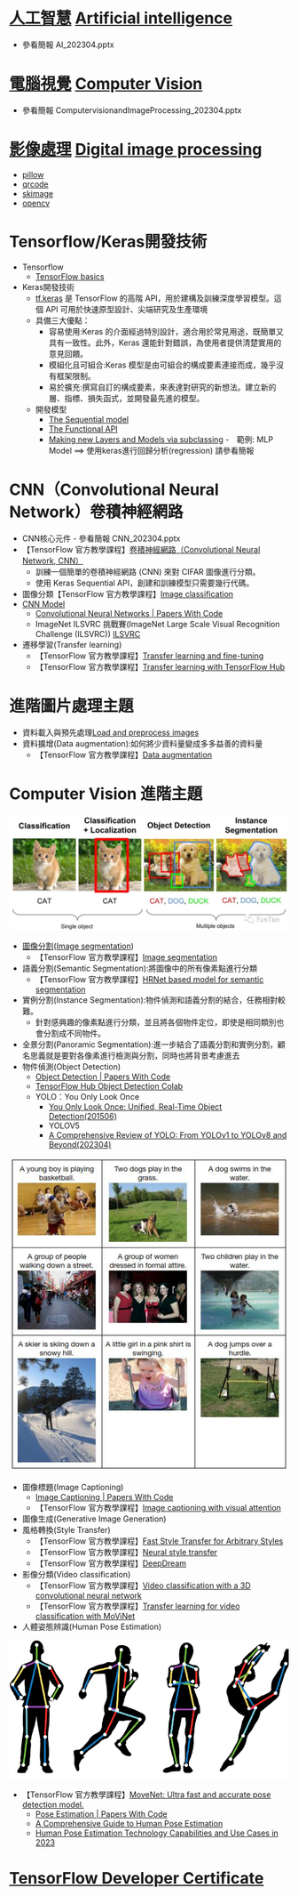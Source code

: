 # [人工智慧](https://zh.wikipedia.org/zh-tw/%E4%BA%BA%E5%B7%A5%E6%99%BA%E8%83%BD)  [Artificial intelligence](https://en.wikipedia.org/wiki/Artificial_intelligence)
- 參看簡報 AI_202304.pptx
# [電腦視覺](https://zh.wikipedia.org/zh-tw/%E8%AE%A1%E7%AE%97%E6%9C%BA%E8%A7%86%E8%A7%89)  [Computer Vision](https://en.wikipedia.org/wiki/Computer_vision)
- 參看簡報 ComputervisionandImageProcessing_202304.pptx
# [影像處理](https://zh.wikipedia.org/zh-tw/%E5%9B%BE%E5%83%8F%E5%A4%84%E7%90%86)  [Digital image processing](https://en.wikipedia.org/wiki/Digital_image_processing)
- [pillow](./Pillow.md)
- [qrcode](./qrcode.md)
- [skimage](./skimage.md)
- [opencv](./opencv.md)

# Tensorflow/Keras開發技術
- Tensorflow
  - [TensorFlow basics](https://www.tensorflow.org/guide/basics) 
- Keras開發技術
  - [tf.keras](https://www.tensorflow.org/guide/keras?hl=zh-tw) 是 TensorFlow 的高階 API，用於建構及訓練深度學習模型。這個 API 可用於快速原型設計、尖端研究及生產環境
  - 具備三大優點：
    - 容易使用:Keras 的介面經過特別設計，適合用於常見用途，既簡單又具有一致性。此外，Keras 還能針對錯誤，為使用者提供清楚實用的意見回饋。
    - 模組化且可組合:Keras 模型是由可組合的構成要素連接而成，幾乎沒有框架限制。
    - 易於擴充:撰寫自訂的構成要素，來表達對研究的新想法。建立新的層、指標、損失函式，並開發最先進的模型。
  - 開發模型
    - [The Sequential model](https://www.tensorflow.org/guide/keras/sequential_model)
    - [The Functional API](https://www.tensorflow.org/guide/keras/sequential_model)
    - [Making new Layers and Models via subclassing](https://www.tensorflow.org/guide/keras/custom_layers_and_models)
  -　範例: MLP Model ==> 使用keras進行回歸分析(regression) 請參看簡報


# CNN（Convolutional Neural Network）卷積神經網路
- CNN核心元件  - 參看簡報  CNN_202304.pptx
- 【TensorFlow 官方教學課程】[卷積神經網路（Convolutional Neural Network, CNN）](https://www.tensorflow.org/tutorials/images/cnn)
  - 訓練一個簡單的卷積神經網路 (CNN) 來對 CIFAR 圖像進行分類。
  - 使用 Keras Sequential API，創建和訓練模型只需要幾行代碼。 
- 圖像分類【TensorFlow 官方教學課程】[Image classification](https://www.tensorflow.org/tutorials/images/classification)
- [CNN Model](./CNNModels.md) 
  - [Convolutional Neural Networks | Papers With Code](https://paperswithcode.com/methods/category/convolutional-neural-networks)
  -  ImageNet ILSVRC 挑戰賽(ImageNet Large Scale Visual Recognition Challenge (ILSVRC)) [ILSVRC](https://www.image-net.org/challenges/LSVRC/)
- 遷移學習(Transfer learning)
  - 【TensorFlow 官方教學課程】[Transfer learning and fine-tuning](https://www.tensorflow.org/tutorials/images/transfer_learning) 
  - 【TensorFlow 官方教學課程】[Transfer learning with TensorFlow Hub](https://www.tensorflow.org/tutorials/images/transfer_learning_with_hub)

# 進階圖片處理主題
- 資料載入與預先處理[Load and preprocess images](https://www.tensorflow.org/tutorials/load_data/images)
- 資料擴增(Data augmentation):如何將少資料量變成多多益善的資料量
  - 【TensorFlow 官方教學課程】[Data augmentation](https://www.tensorflow.org/tutorials/images/data_augmentation) 

# Computer Vision 進階主題
![OD.jpg](./OD.jpg)

- [圖像分割](https://zh.wikipedia.org/zh-tw/%E5%9B%BE%E5%83%8F%E5%88%86%E5%89%B2)([Image segmentation](https://en.wikipedia.org/wiki/Image_segmentation))
  - 【TensorFlow 官方教學課程】[Image segmentation](https://www.tensorflow.org/tutorials/images/segmentation)
- 語義分割(Semantic Segmentation):將圖像中的所有像素點進行分類
  - 【TensorFlow 官方教學課程】[HRNet based model for semantic segmentation](https://www.tensorflow.org/hub/tutorials/hrnet_semantic_segmentation) 
- 實例分割(Instance Segmentation):物件偵測和語義分割的結合，任務相對較難。
  - 針對感興趣的像素點進行分類，並且將各個物件定位，即使是相同類別也會分割成不同物件。 
- 全景分割(Panoramic Segmentation):進一步結合了語義分割和實例分割，顧名思義就是要對各像素進行檢測與分割，同時也將背景考慮進去
- 物件偵測(Object Detection)
  - [Object Detection | Papers With Code](https://paperswithcode.com/task/object-detection) 
  - [TensorFlow Hub Object Detection Colab](https://www.tensorflow.org/hub/tutorials/tf2_object_detection)
  - YOLO：You Only Look Once 
    - [You Only Look Once: Unified, Real-Time Object Detection(201506)](https://arxiv.org/abs/1506.02640)
    - YOLOV5
    - [A Comprehensive Review of YOLO: From YOLOv1 to YOLOv8 and Beyond(202304)](https://arxiv.org/abs/2304.00501)

![image-captioning.jpg](./image-captioning.jpg)
- 圖像標題(Image Captioning)
  - [Image Captioning | Papers With Code](https://paperswithcode.com/task/image-captioning) 
  - 【TensorFlow 官方教學課程】[Image captioning with visual attention](https://www.tensorflow.org/tutorials/text/image_captioning)
- 圖像生成(Generative Image Generation)
- 風格轉換(Style Transfer)
  - 【TensorFlow 官方教學課程】[Fast Style Transfer for Arbitrary Styles](https://www.tensorflow.org/hub/tutorials/tf2_arbitrary_image_stylization) 
  - 【TensorFlow 官方教學課程】[Neural style transfer](https://www.tensorflow.org/tutorials/generative/style_transfer)
  - 【TensorFlow 官方教學課程】[DeepDream](https://www.tensorflow.org/tutorials/generative/deepdream)
- 影像分類(Video classification)
  - 【TensorFlow 官方教學課程】[Video classification with a 3D convolutional neural network](https://www.tensorflow.org/tutorials/video/video_classification)
  - 【TensorFlow 官方教學課程】[Transfer learning for video classification with MoViNet](https://www.tensorflow.org/tutorials/video/transfer_learning_with_movinet)
- 人體姿態辨識(Human Pose Estimation) 

![HumanPoseEstimation.png](./HumanPoseEstimation.png)
- 【TensorFlow 官方教學課程】[MoveNet: Ultra fast and accurate pose detection model.](https://www.tensorflow.org/hub/tutorials/movenet)
  - [Pose Estimation | Papers With Code](https://paperswithcode.com/task/pose-estimation)
  - [A Comprehensive Guide to Human Pose Estimation](https://www.v7labs.com/blog/human-pose-estimation-guide)
  - [Human Pose Estimation Technology Capabilities and Use Cases in 2023](https://mobidev.biz/blog/human-pose-estimation-technology-guide) 

# [TensorFlow Developer Certificate](https://www.tensorflow.org/certificate?hl=zh-tw)
